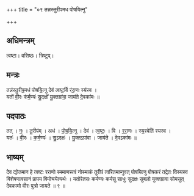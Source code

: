 +++
title = "०९ तन्नस्तुरीपमध पोषयित्नु"

+++
## अधिमन्त्रम्
त्वष्टा। वसिष्ठः। त्रिष्टुप्।

## मन्त्रः
तन्न॑स्तु॒रीप॒मध॑ पोषयि॒त्नु देव॑ त्वष्ट॒र्वि र॑रा॒णः स्य॑स्व ।  
यतो॑ वी॒रः क॑र्म॒ण्यः॑ सु॒दक्षो॑ यु॒क्तग्रा॑वा॒ जाय॑ते दे॒वका॑मः ॥

## पदपाठः
तत् । नः॒ । तु॒रीप॑म् । अध॑ । पो॒ष॒यि॒त्नु । देव॑ । त्व॒ष्टः॒ । वि । र॒रा॒णः । स्य॒स्वेति॑ स्यस्व ।  
यतः॑ । वी॒रः । क॒र्म॒ण्यः॑ । सु॒ऽदक्षः॑ । यु॒क्तऽग्रा॑वा । जाय॑ते । दे॒वऽका॑मः ॥

## भाष्यम्
देव द्योतमान हे त्वष्टः रराणो रममाणस्त्वं नोस्माकं तुरीपं त्वरितमाप्नुवत् पोषयित्नु पोषकरं तद्रेतः विस्यस्व विशेषणावसानं प्रापय विमोचयेत्यर्थः । यतोरेतसः कर्मण्यः कर्मसु साधुः सुदक्षः सुबलो युक्तग्रावा सोमसुत् देवकामो वीरः पुत्रो जायते ॥ ९ ॥